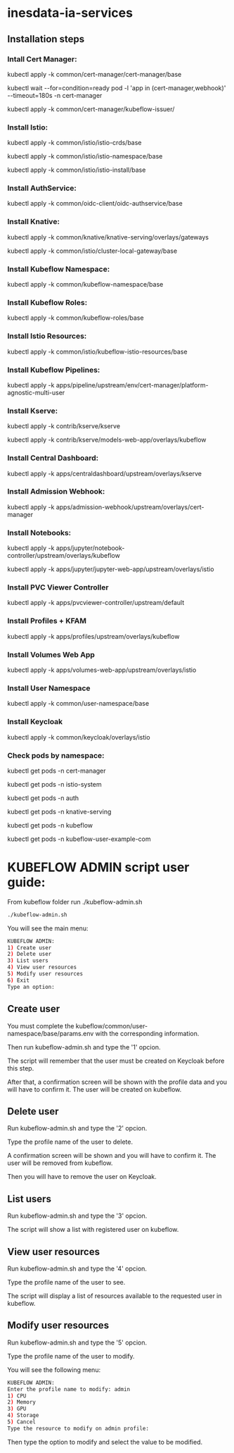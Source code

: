 # inesdata-ia-services



## Installation steps

### Intall Cert Manager:
kubectl apply -k common/cert-manager/cert-manager/base

kubectl wait --for=condition=ready pod -l 'app in (cert-manager,webhook)' --timeout=180s -n cert-manager

kubectl apply -k common/cert-manager/kubeflow-issuer/

### Install Istio:
kubectl apply -k common/istio/istio-crds/base

kubectl apply -k common/istio/istio-namespace/base

kubectl apply -k common/istio/istio-install/base

### Install AuthService:
kubectl apply -k common/oidc-client/oidc-authservice/base

### Install Knative:
kubectl apply -k common/knative/knative-serving/overlays/gateways

kubectl apply -k common/istio/cluster-local-gateway/base

### Install Kubeflow Namespace:
kubectl apply -k common/kubeflow-namespace/base

### Install Kubeflow Roles:
kubectl apply -k common/kubeflow-roles/base

### Install Istio Resources:
kubectl apply -k common/istio/kubeflow-istio-resources/base

### Install Kubeflow Pipelines:
kubectl apply -k apps/pipeline/upstream/env/cert-manager/platform-agnostic-multi-user

### Install Kserve:
kubectl apply -k contrib/kserve/kserve

kubectl apply -k contrib/kserve/models-web-app/overlays/kubeflow

### Install Central Dashboard:
kubectl apply -k apps/centraldashboard/upstream/overlays/kserve

### Install Admission Webhook:
kubectl apply -k apps/admission-webhook/upstream/overlays/cert-manager

### Install Notebooks:
kubectl apply -k apps/jupyter/notebook-controller/upstream/overlays/kubeflow

kubectl apply -k apps/jupyter/jupyter-web-app/upstream/overlays/istio

### Install PVC Viewer Controller
kubectl apply -k apps/pvcviewer-controller/upstream/default

### Install Profiles + KFAM
kubectl apply -k apps/profiles/upstream/overlays/kubeflow

### Install Volumes Web App
kubectl apply -k apps/volumes-web-app/upstream/overlays/istio

### Install User Namespace
kubectl apply -k common/user-namespace/base

### Install Keycloak
kubectl apply -k common/keycloak/overlays/istio 

### Check pods by namespace:
kubectl get pods -n cert-manager

kubectl get pods -n istio-system

kubectl get pods -n auth

kubectl get pods -n knative-serving

kubectl get pods -n kubeflow

kubectl get pods -n kubeflow-user-example-com

# KUBEFLOW ADMIN script user guide:
From kubeflow folder run ./kubeflow-admin.sh
```sh
./kubeflow-admin.sh
```
You will see the main menu:
```sh
KUBEFLOW ADMIN:
1) Create user
2) Delete user
3) List users
4) View user resources
5) Modify user resources
6) Exit
Type an option: 
```

## Create user
You must complete the kubeflow/common/user-namespace/base/params.env with the corresponding information.

Then run kubeflow-admin.sh and type the '1' opcion.

The script will remember that the user must be created on Keycloak before this step.

After that, a confirmation screen will be shown with the profile data and you will have to confirm it. The user will be created on kubeflow.

## Delete user
Run kubeflow-admin.sh and type the '2' opcion.

Type the profile name of the user to delete.

A confirmation screen will be shown and you will have to confirm it. The user will be removed from kubeflow.

Then you will have to remove the user on Keycloak.

## List users
Run kubeflow-admin.sh and type the '3' opcion.

The script will show a list with registered user on kubeflow.

## View user resources
Run kubeflow-admin.sh and type the '4' opcion.

Type the profile name of the user to see.

The script will display a list of resources available to the requested user in kubeflow.

## Modify user resources
Run kubeflow-admin.sh and type the '5' opcion.

Type the profile name of the user to modify.

You will see the following menu:
```sh
KUBEFLOW ADMIN:
Enter the profile name to modify: admin
1) CPU
2) Memory
3) GPU
4) Storage
5) Cancel
Type the resource to modify on admin profile: 
```
Then type the option to modify and select the value to be modified.